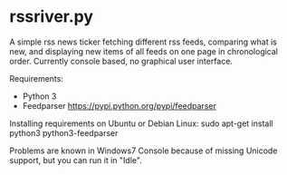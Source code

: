 rssriver.py
===========

A simple rss news ticker fetching different rss feeds, comparing what is new, 
and displaying new items of all feeds on one page in chronological order. 
Currently console based, no graphical user interface. 

Requirements:
- Python 3
- Feedparser
  <https://pypi.python.org/pypi/feedparser>

Installing requirements on Ubuntu or Debian Linux:
  sudo apt-get install python3 python3-feedparser

Problems are known in Windows7 Console because of missing Unicode support, 
but you can run it in "Idle". 
